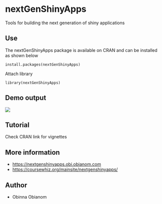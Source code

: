 # nextGenShinyApps
Tools for building the next generation of shiny applications

## Use
The nextGenShinyApps package is available on CRAN and can be installed as shown below

`install.packages(nextGenShinyApps)`

Attach library 

`library(nextGenShinyApps)`

## Demo output

![](https://nextgenshinyapps.obi.obianom.com/nextgenshinyapps.png)

## Tutorial

Check CRAN link for vignettes
 
## More information

 - https://nextgenshinyapps.obi.obianom.com
 - https://coursewhiz.org/mainsite/nextgenshinyapps/

## Author

  - Obinna Obianom
